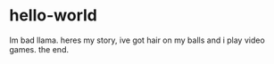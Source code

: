 # hello-world
Im bad llama.
heres my story,
ive got hair on my balls and i play video games.
the end.
